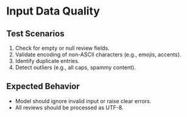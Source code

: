 # Input Data Quality

## Test Scenarios

1. Check for empty or null review fields.
2. Validate encoding of non-ASCII characters (e.g., emojis, accents).
3. Identify duplicate entries.
4. Detect outliers (e.g., all caps, spammy content).

## Expected Behavior
- Model should ignore invalid input or raise clear errors.
- All reviews should be processed as UTF-8.
